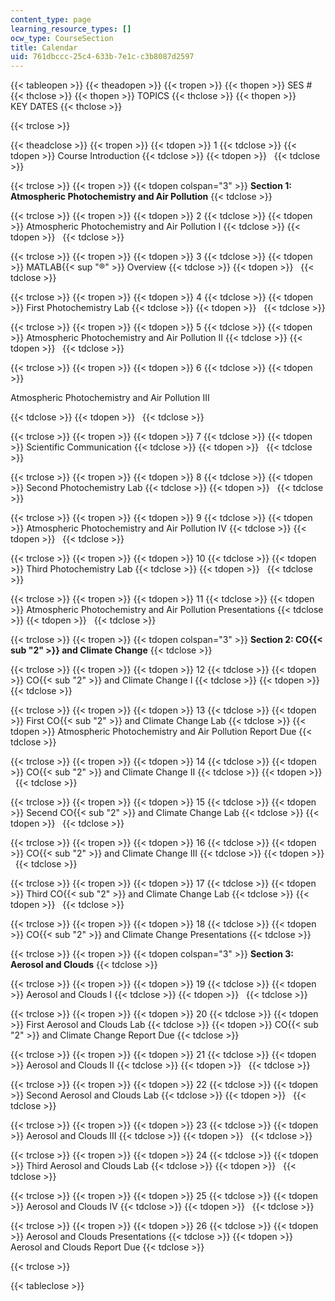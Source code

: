 ```yaml
---
content_type: page
learning_resource_types: []
ocw_type: CourseSection
title: Calendar
uid: 761dbccc-25c4-633b-7e1c-c3b8087d2597
---
```


{{< tableopen >}}
{{< theadopen >}}
{{< tropen >}}
{{< thopen >}}
SES #
{{< thclose >}}
{{< thopen >}}
TOPICS
{{< thclose >}}
{{< thopen >}}
KEY DATES
{{< thclose >}}

{{< trclose >}}

{{< theadclose >}}
{{< tropen >}}
{{< tdopen >}}
1
{{< tdclose >}}
{{< tdopen >}}
Course Introduction
{{< tdclose >}}
{{< tdopen >}}
 
{{< tdclose >}}

{{< trclose >}}
{{< tropen >}}
{{< tdopen colspan="3" >}}
**Section 1: Atmospheric Photochemistry and Air Pollution**
{{< tdclose >}}

{{< trclose >}}
{{< tropen >}}
{{< tdopen >}}
2
{{< tdclose >}}
{{< tdopen >}}
Atmospheric Photochemistry and Air Pollution I
{{< tdclose >}}
{{< tdopen >}}
 
{{< tdclose >}}

{{< trclose >}}
{{< tropen >}}
{{< tdopen >}}
3
{{< tdclose >}}
{{< tdopen >}}
MATLAB{{< sup "®" >}} Overview
{{< tdclose >}}
{{< tdopen >}}
 
{{< tdclose >}}

{{< trclose >}}
{{< tropen >}}
{{< tdopen >}}
4
{{< tdclose >}}
{{< tdopen >}}
First Photochemistry Lab
{{< tdclose >}}
{{< tdopen >}}
 
{{< tdclose >}}

{{< trclose >}}
{{< tropen >}}
{{< tdopen >}}
5
{{< tdclose >}}
{{< tdopen >}}
Atmospheric Photochemistry and Air Pollution II
{{< tdclose >}}
{{< tdopen >}}
 
{{< tdclose >}}

{{< trclose >}}
{{< tropen >}}
{{< tdopen >}}
6
{{< tdclose >}}
{{< tdopen >}}


Atmospheric Photochemistry and Air Pollution III


{{< tdclose >}}
{{< tdopen >}}
 
{{< tdclose >}}

{{< trclose >}}
{{< tropen >}}
{{< tdopen >}}
7
{{< tdclose >}}
{{< tdopen >}}
Scientific Communication
{{< tdclose >}}
{{< tdopen >}}
 
{{< tdclose >}}

{{< trclose >}}
{{< tropen >}}
{{< tdopen >}}
8
{{< tdclose >}}
{{< tdopen >}}
Second Photochemistry Lab
{{< tdclose >}}
{{< tdopen >}}
 
{{< tdclose >}}

{{< trclose >}}
{{< tropen >}}
{{< tdopen >}}
9
{{< tdclose >}}
{{< tdopen >}}
Atmospheric Photochemistry and Air Pollution IV
{{< tdclose >}}
{{< tdopen >}}
 
{{< tdclose >}}

{{< trclose >}}
{{< tropen >}}
{{< tdopen >}}
10
{{< tdclose >}}
{{< tdopen >}}
Third Photochemistry Lab
{{< tdclose >}}
{{< tdopen >}}
 
{{< tdclose >}}

{{< trclose >}}
{{< tropen >}}
{{< tdopen >}}
11
{{< tdclose >}}
{{< tdopen >}}
Atmospheric Photochemistry and Air Pollution Presentations
{{< tdclose >}}
{{< tdopen >}}
 
{{< tdclose >}}

{{< trclose >}}
{{< tropen >}}
{{< tdopen colspan="3" >}}
**Section 2: CO{{< sub "2" >}} and Climate Change**
{{< tdclose >}}

{{< trclose >}}
{{< tropen >}}
{{< tdopen >}}
12
{{< tdclose >}}
{{< tdopen >}}
CO{{< sub "2" >}} and Climate Change I
{{< tdclose >}}
{{< tdopen >}}
 
{{< tdclose >}}

{{< trclose >}}
{{< tropen >}}
{{< tdopen >}}
13
{{< tdclose >}}
{{< tdopen >}}
First CO{{< sub "2" >}} and Climate Change Lab
{{< tdclose >}}
{{< tdopen >}}
Atmospheric Photochemistry and Air Pollution Report Due
{{< tdclose >}}

{{< trclose >}}
{{< tropen >}}
{{< tdopen >}}
14
{{< tdclose >}}
{{< tdopen >}}
CO{{< sub "2" >}} and Climate Change II
{{< tdclose >}}
{{< tdopen >}}
 
{{< tdclose >}}

{{< trclose >}}
{{< tropen >}}
{{< tdopen >}}
15
{{< tdclose >}}
{{< tdopen >}}
Secend CO{{< sub "2" >}} and Climate Change Lab
{{< tdclose >}}
{{< tdopen >}}
 
{{< tdclose >}}

{{< trclose >}}
{{< tropen >}}
{{< tdopen >}}
16
{{< tdclose >}}
{{< tdopen >}}
CO{{< sub "2" >}} and Climate Change III
{{< tdclose >}}
{{< tdopen >}}
 
{{< tdclose >}}

{{< trclose >}}
{{< tropen >}}
{{< tdopen >}}
17
{{< tdclose >}}
{{< tdopen >}}
Third CO{{< sub "2" >}} and Climate Change Lab
{{< tdclose >}}
{{< tdopen >}}
 
{{< tdclose >}}

{{< trclose >}}
{{< tropen >}}
{{< tdopen >}}
18
{{< tdclose >}}
{{< tdopen >}}
CO{{< sub "2" >}} and Climate Change Presentations
{{< tdclose >}}

{{< trclose >}}
{{< tropen >}}
{{< tdopen colspan="3" >}}
**Section 3: Aerosol and Clouds**
{{< tdclose >}}

{{< trclose >}}
{{< tropen >}}
{{< tdopen >}}
19
{{< tdclose >}}
{{< tdopen >}}
Aerosol and Clouds I
{{< tdclose >}}
{{< tdopen >}}
 
{{< tdclose >}}

{{< trclose >}}
{{< tropen >}}
{{< tdopen >}}
20
{{< tdclose >}}
{{< tdopen >}}
First Aerosol and Clouds Lab
{{< tdclose >}}
{{< tdopen >}}
CO{{< sub "2" >}} and Climate Change Report Due
{{< tdclose >}}

{{< trclose >}}
{{< tropen >}}
{{< tdopen >}}
21
{{< tdclose >}}
{{< tdopen >}}
Aerosol and Clouds II
{{< tdclose >}}
{{< tdopen >}}
 
{{< tdclose >}}

{{< trclose >}}
{{< tropen >}}
{{< tdopen >}}
22
{{< tdclose >}}
{{< tdopen >}}
Second Aerosol and Clouds Lab
{{< tdclose >}}
{{< tdopen >}}
 
{{< tdclose >}}

{{< trclose >}}
{{< tropen >}}
{{< tdopen >}}
23
{{< tdclose >}}
{{< tdopen >}}
Aerosol and Clouds III
{{< tdclose >}}
{{< tdopen >}}
 
{{< tdclose >}}

{{< trclose >}}
{{< tropen >}}
{{< tdopen >}}
24
{{< tdclose >}}
{{< tdopen >}}
Third Aerosol and Clouds Lab
{{< tdclose >}}
{{< tdopen >}}
 
{{< tdclose >}}

{{< trclose >}}
{{< tropen >}}
{{< tdopen >}}
25
{{< tdclose >}}
{{< tdopen >}}
Aerosol and Clouds IV
{{< tdclose >}}
{{< tdopen >}}
 
{{< tdclose >}}

{{< trclose >}}
{{< tropen >}}
{{< tdopen >}}
26
{{< tdclose >}}
{{< tdopen >}}
Aerosol and Clouds Presentations
{{< tdclose >}}
{{< tdopen >}}
Aerosol and Clouds Report Due
{{< tdclose >}}

{{< trclose >}}

{{< tableclose >}}